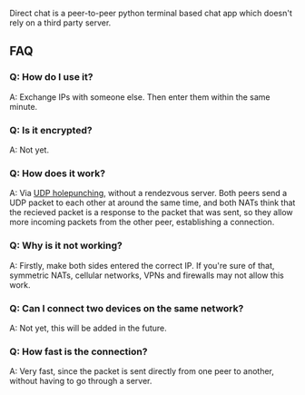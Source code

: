 Direct chat is a peer-to-peer python terminal based chat app which doesn't rely on a third party server.

## FAQ
### Q: How do I use it?

A: Exchange IPs with someone else. Then enter them within the same minute.


### Q: Is it encrypted?

A: Not yet.


### Q: How does it work?

A: Via [UDP holepunching](https://en.wikipedia.org/wiki/UDP_hole_punching), without a rendezvous server. Both peers send a UDP packet to each other at around the same time, and both NATs think that the recieved packet is a response to the packet that was sent, so they allow more incoming packets from the other peer, establishing a connection.


### Q: Why is it not working?

A: Firstly, make both sides entered the correct IP. If you're sure of that, symmetric NATs, cellular networks, VPNs and firewalls may not allow this work.

### Q: Can I connect two devices on the same network?

A: Not yet, this will be added in the future.

### Q: How fast is the connection?

A: Very fast, since the packet is sent directly from one peer to another, without having to go through a server.
